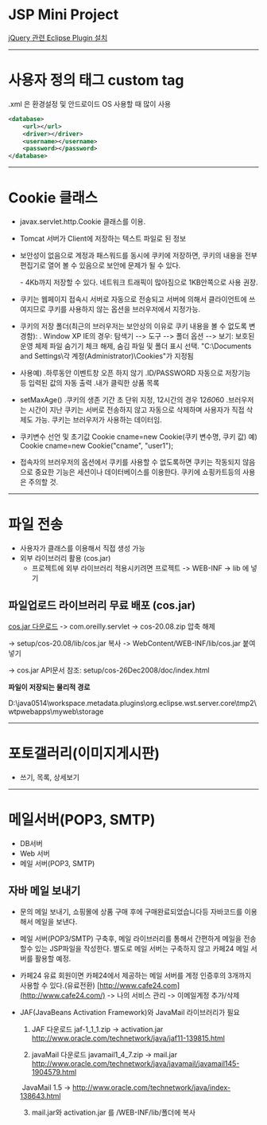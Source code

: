 # JSP Mini Project

[jQuery 관련 Eclipse Plugin 설치](http://handcoding.tistory.com/8)



------



# 사용자 정의 태그 custom tag

.xml 은 환경설정 및 안드로이드 OS 사용할 때 많이 사용



```xml
<database>
	<url></url>
    <driver></driver>
    <username></username>
    <password></password>
</database>
```



------



# Cookie 클래스

- javax.servlet.http.Cookie 클래스를 이용.

- Tomcat 서버가 Client에 저장하는 텍스트 파일로 된 정보

- 보안성이 없음으로 계정과 패스워드를 동시에 쿠키에 저장하면, 쿠키의 내용을 전부 편집기로
    열어 볼 수 있음으로 보안에 문제가 될 수 있다.

  \- 4Kb까지 저장할 수 있다. 네트워크 트래픽이 많아짐으로  1KB안쪽으로 사용 권장.

- 쿠키는 웹페이지 접속시 서버로 자동으로 전송되고 서버에 의해서 클라이언트에 쓰여지므로
    쿠키를 사용하지 않는 옵션을 브러우저에서 지정가능.
   
- 쿠키의 저장 폴더(최근의 브러우저는 보안상의 이유로 쿠키 내용을 볼 수 없도록 변경함):
     . Window XP IE의 경우: 탐색기 --> 도구 --> 폴더 옵션 --> 보기:
         보호된 운영 체제 파일 숨기기 체크 해제, 숨김 파일 및 폴더 표시 선택. 
         "C:\Documents and Settings\각 계정(Administrator)\Cookies"가 지정됨

- 사용예)
     .하루동안 이벤트창 오픈 하지 않기
     .ID/PASSWORD 자동으로 저장기능 등 입력된 값의 자동 출력
     .내가 클릭한 상품 목록

- setMaxAge()
    .쿠키의 생존 기간 초 단위 지정, 12시간의 경우 12*60*60
    .브러우저는 시간이 지난 쿠키는 서버로 전송하지 않고 자동으로 삭제하며
     사용자가 직접 삭제도 가능. 쿠키는 브러우저가 사용하는 데이터임.

- 쿠키변수 선언 및 초기값
     Cookie cname=new Cookie(쿠키 변수명, 쿠키 값)
      예) Cookie cname=new Cookie("cname", "user1");

- 접속자의 브러우저의 옵션에서 쿠키를 사용할 수 없도록하면 쿠키는 작동되지 않음으로
    중요한 기능은 세션이나 데이터베이스를 이용한다.
    쿠키에 쇼핑카트등의 사용은 주의할 것.



------



# 파일 전송

- 사용자가 클래스를 이용해서 직접 생성 가능
- 외부 라이브러리 활용 (cos.jar)
  - 프로젝트에 외부 라이브러리 적용시키려면 프로젝트 -> WEB-INF -> lib 에 넣기





## 파일업로드 라이브러리 무료 배포 (cos.jar)

[cos.jar 다운로드](http://www.servlets.com/) -> com.oreilly.servlet -> cos-20.08.zip 압축 해제 

-> setup/cos-20.08/lib/cos.jar 복사 -> WebContent/WEB-INF/lib/cos.jar 붙여넣기

-> cos.jar API문서 참조: setup/cos-26Dec2008/doc/index.html

**파일이 저장되는 물리적 경로**

D:\java0514\workspace\.metadata\.plugins\org.eclipse.wst.server.core\tmp2\wtpwebapps\myweb\storage





------



# 포토갤러리(이미지게시판)

- 쓰기, 목록, 상세보기





------



# 메일서버(POP3, SMTP)

- DB서버
- Web 서버
- 메일 서버(POP3, SMTP)



## 자바 메일 보내기

- 문의 메일 보내기, 쇼핑몰에 상품 구매 후에 구매완료되었습니다등
    자바코드를 이용해서 메일을 보낸다.

- 메일 서버(POP3/SMTP) 구축후, 메일 라이브러리를 통해서
    간편하게 메일을 전송할수 있는 JSP파일을 작성한다.
    별도로 메일 서버는 구축하지 않고 카페24 메일 서버를 활용할 예정.

- 카페24 유료 회원이면 카페24에서 제공하는 메일 서버를 계정 인증후의 3개까지 사용할 수 있다.(유료전환)
    [http://www.cafe24.com](http://www.cafe24.com/)  -> 나의 서비스 관리 -> 이메일계정 추가/삭제



- JAF(JavaBeans Activation Framework)와  JavaMail 라이브러리가 필요

    1) JAF 다운로드 jaf-1_1_1.zip -> activation.jar
        http://www.oracle.com/technetwork/java/jaf11-139815.html

    2) javaMail 다운로드 javamail1_4_7.zip -> mail.jar
        http://www.oracle.com/technetwork/java/javamail/javamail145-1904579.html

  ​      JavaMail 1.5 -> http://www.oracle.com/technetwork/java/index-138643.html

 	 3) mail.jar와 activation.jar 를 /WEB-INF/lib/폴더에 복사




